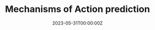 ---
title: Mechanisms of Action prediction
summary: |
  <em><small style="background-color: #c5c5f7; color: #330066; padding: 5px;">python/pytorch/xgboost/Machine Learning</small></em><br>
  <small><em>Apr 2023 – Jun 2023</em></small><br>
  In a Kaggle competition, I utilized data engineering techniques to create new feature columns, improving the predictive performance of the model. Additionally, I addressed label imbalance in supervised learning by employing oversampling and undersampling techniques. The final model ensemble consisted of a simple neural network and a ResNet model, enhancing predictive accuracy.

  Finally, achieved the remarkable feat of securing the `first position` in prediction accuracy among 13 participating teams.
tags:
  - Machine Learning
date: "2023-05-31T00:00:00Z"

# Optional external URL for project (replaces project detail page).
external_link: ''

image:
  caption: 
  focal_point: Smart
---